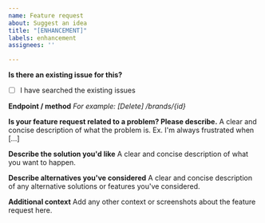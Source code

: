 ```yaml
---
name: Feature request
about: Suggest an idea
title: "[ENHANCEMENT]"
labels: enhancement
assignees: ''

---
```


**Is there an existing issue for this?**
- [ ] I have searched the existing issues

**Endpoint / method**
_For example: [Delete] /brands/{id}_

**Is your feature request related to a problem? Please describe.**
A clear and concise description of what the problem is. Ex. I'm always frustrated when [...]

**Describe the solution you'd like**
A clear and concise description of what you want to happen.

**Describe alternatives you've considered**
A clear and concise description of any alternative solutions or features you've considered.

**Additional context**
Add any other context or screenshots about the feature request here.
